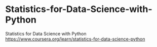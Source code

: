 # Statistics-for-Data-Science-with-Python
Statistics for Data Science with Python
https://www.coursera.org/learn/statistics-for-data-science-python
